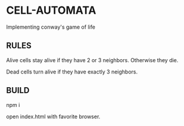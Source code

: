 # CELL-AUTOMATA
Implementing conway's game of life

## RULES
Alive cells stay alive if they have 2 or 3 neighbors. 
Otherwise they die.

Dead cells turn alive if they have exactly 3 neighbors.

## BUILD
npm i

open index.html with favorite browser.
